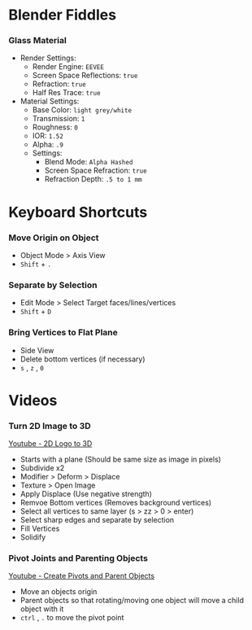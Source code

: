 # Blender Fiddles

### Glass Material
  - Render Settings:
    - Render Engine: `EEVEE`
    - Screen Space Reflections: `true`
    - Refraction: `true`
    - Half Res Trace: `true`
  - Material Settings:
    - Base Color: `light grey/white`
    - Transmission: `1`
    - Roughness: `0`
    - IOR: `1.52`
    - Alpha: `.9`
    - Settings: 
      - Blend Mode: `Alpha Hashed`
      - Screen Space Refraction: `true`
      - Refraction Depth: `.5 to 1 mm`

# Keyboard Shortcuts

### Move Origin on Object
  - Object Mode > Axis View
  - `Shift` + `.`

### Separate by Selection
  - Edit Mode > Select Target faces/lines/vertices
  - `Shift` + `D`

### Bring Vertices to Flat Plane
  - Side View
  - Delete bottom vertices (if necessary)
  - `s` , `z` , `0`


# Videos

### Turn 2D Image to 3D
[Youtube - 2D Logo to 3D](https://www.youtube.com/watch?v=BcjPCjxsCZo)
  - Starts with a plane (Should be same size as image in pixels)
  - Subdivide x2
  - Modifier > Deform > Displace
  - Texture > Open Image
  - Apply Displace (Use negative strength)
  - Remvoe Bottom vertices (Removes background vertices)
  - Select all vertices to same layer
    (s > zz > 0 > enter)
  - Select sharp edges and separate by selection
  - Fill Vertices
  - Solidify


### Pivot Joints and Parenting Objects
[Youtube - Create Pivots and Parent Objects](https://www.youtube.com/watch?v=sis3Okfp2Ps)
  - Move an objects origin
  - Parent objects so that rotating/moving one object will move a child object with it
  - `ctrl` , `.` to move the pivot point



